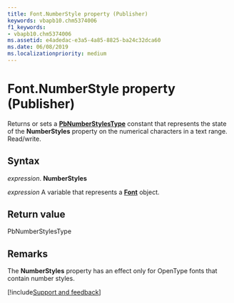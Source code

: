 ```yaml
---
title: Font.NumberStyle property (Publisher)
keywords: vbapb10.chm5374006
f1_keywords:
- vbapb10.chm5374006
ms.assetid: e4adedac-e3a5-4a85-8825-ba24c32dca60
ms.date: 06/08/2019
ms.localizationpriority: medium
---
```



# Font.NumberStyle property (Publisher)

Returns or sets a **[PbNumberStylesType](Publisher.pbnumberstylestype.md)** constant that represents the state of the **NumberStyles** property on the numerical characters in a text range. Read/write.


## Syntax

_expression_. **NumberStyles**

_expression_ A variable that represents a **[Font](Publisher.Font.md)** object.


## Return value

PbNumberStylesType


## Remarks

The **NumberStyles** property has an effect only for OpenType fonts that contain number styles.


[!include[Support and feedback](~/includes/feedback-boilerplate.md)]